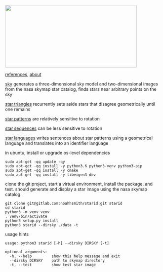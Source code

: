 <img src="https://gitlab.com/noahhsmith/starid/raw/master/docs/images/nouns%20and%20verbs%20level0.png" align="center" width="426" height="202"/>

[references](https://gitlab.com/noahhsmith/starid/blob/master/docs/references.md), [about](https://gitlab.com/noahhsmith/starid/blob/master/docs/about.md)

[sky](https://gitlab.com/noahhsmith/starid/blob/master/libstarid/sky.h) generates a three-dimensional sky model and two-dimensional images from the nasa skymap star catalog, finds stars near arbitrary points on the sky

[star triangles](https://gitlab.com/noahhsmith/starid/blob/master/libstarid/startriangles.h) recurrently sets aside stars that disagree geometrically until one remains

[star patterns](https://gitlab.com/noahhsmith/starid/blob/master/starid/starpatterns.py) are relatively sensitive to rotation

[star sequences](https://gitlab.com/noahhsmith/starid/blob/master/starid/starsequences.py) can be less sensitive to rotation

[star languages](https://gitlab.com/noahhsmith/starid/blob/master/starid/starlanguages.py) writes sentences about star patterns using a geometrical language and translates into an identifier language

in ubuntu, install or upgrade os-level dependencies

    sudo apt-get -qq update -qy
    sudo apt-get -qq install -y python3.6 python3-venv python3-pip
    sudo apt-get -qq install -y cmake
    sudo apt-get -qq install -y libeigen3-dev

clone the git project, start a virtual environment, install the package, and test. should generate and display a star image using the nasa skymap catalog.

    git clone git@gitlab.com:noahhsmith/starid.git starid
    cd starid
    python3 -m venv venv
    . venv/bin/activate
    python3 setup.py install
    python3 starid --dirsky ./data -t
    
usage hints    

    usage: python3 starid [-h] --dirsky DIRSKY [-t]
    
    optional arguments:
      -h, --help         show this help message and exit
      --dirsky DIRSKY    path to skymap directory
      -t, --test         show test star image
